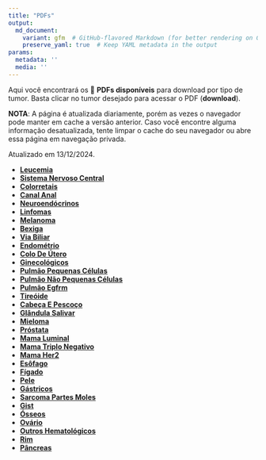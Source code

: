 ```yaml
---
title: "PDFs"
output: 
  md_document:
    variant: gfm  # GitHub-flavored Markdown (for better rendering on GitHub)
    preserve_yaml: true  # Keep YAML metadata in the output
params:
  metadata: ''
  media: ''
---
```


Aqui você encontrará os 📝 **PDFs disponíveis** para download por tipo
de tumor. Basta clicar no tumor desejado para acessar o PDF
(**download**).

**NOTA**: A página é atualizada diariamente, porém as vezes o navegador
pode manter em cache a versão anterior. Caso você encontre alguma
informação desatualizada, tente limpar o cache do seu navegador ou abre
essa página em navegação privada.

Atualizado em 13/12/2024.

- [**Leucemia**](https://coeoralmeds-e768.restdb.io/media/675bdeeaf63b80480008b6c6?download=true)
- [**Sistema Nervoso
  Central**](https://coeoralmeds-e768.restdb.io/media/675bdeebf63b80480008b6c9?download=true)
- [**Colorretais**](https://coeoralmeds-e768.restdb.io/media/675bdeedf63b80480008b6ce?download=true)
- [**Canal
  Anal**](https://coeoralmeds-e768.restdb.io/media/675bdeeef63b80480008b6d0?download=true)
- [**Neuroendócrinos**](https://coeoralmeds-e768.restdb.io/media/675bdef0f63b80480008b6d2?download=true)
- [**Linfomas**](https://coeoralmeds-e768.restdb.io/media/675bdef1f63b80480008b6d4?download=true)
- [**Melanoma**](https://coeoralmeds-e768.restdb.io/media/675bdef2f63b80480008b6d6?download=true)
- [**Bexiga**](https://coeoralmeds-e768.restdb.io/media/675bdef3f63b80480008b6d8?download=true)
- [**Via
  Biliar**](https://coeoralmeds-e768.restdb.io/media/675bdef4f63b80480008b6dd?download=true)
- [**Endométrio**](https://coeoralmeds-e768.restdb.io/media/675bdef5f63b80480008b6df?download=true)
- [**Colo De
  Útero**](https://coeoralmeds-e768.restdb.io/media/675bdef7f63b80480008b6e1?download=true)
- [**Ginecológicos**](https://coeoralmeds-e768.restdb.io/media/675bdef8f63b80480008b6e3?download=true)
- [**Pulmão Pequenas
  Células**](https://coeoralmeds-e768.restdb.io/media/675bdef9f63b80480008b6e5?download=true)
- [**Pulmão Não Pequenas
  Células**](https://coeoralmeds-e768.restdb.io/media/675bdefaf63b80480008b6e7?download=true)
- [**Pulmão
  Egfrm**](https://coeoralmeds-e768.restdb.io/media/675bdefbf63b80480008b6e9?download=true)
- [**Tireóide**](https://coeoralmeds-e768.restdb.io/media/675bdefef63b80480008b6ed?download=true)
- [**Cabeça E
  Pescoço**](https://coeoralmeds-e768.restdb.io/media/675bdefff63b80480008b6ef?download=true)
- [**Glândula
  Salivar**](https://coeoralmeds-e768.restdb.io/media/675bdf00f63b80480008b6f1?download=true)
- [**Mieloma**](https://coeoralmeds-e768.restdb.io/media/675bdf01f63b80480008b6f3?download=true)
- [**Próstata**](https://coeoralmeds-e768.restdb.io/media/675bdf02f63b80480008b6f5?download=true)
- [**Mama
  Luminal**](https://coeoralmeds-e768.restdb.io/media/675bdf04f63b80480008b6f9?download=true)
- [**Mama Triplo
  Negativo**](https://coeoralmeds-e768.restdb.io/media/675bdf06f63b80480008b6fb?download=true)
- [**Mama
  Her2**](https://coeoralmeds-e768.restdb.io/media/675bdf07f63b80480008b6fd?download=true)
- [**Esôfago**](https://coeoralmeds-e768.restdb.io/media/675bdf08f63b80480008b6ff?download=true)
- [**Fígado**](https://coeoralmeds-e768.restdb.io/media/675bdf09f63b80480008b701?download=true)
- [**Pele**](https://coeoralmeds-e768.restdb.io/media/675bdf0af63b80480008b703?download=true)
- [**Gástricos**](https://coeoralmeds-e768.restdb.io/media/675bdf0bf63b80480008b705?download=true)
- [**Sarcoma Partes
  Moles**](https://coeoralmeds-e768.restdb.io/media/675bdf0cf63b80480008b707?download=true)
- [**Gist**](https://coeoralmeds-e768.restdb.io/media/675bdf0df63b80480008b709?download=true)
- [**Ósseos**](https://coeoralmeds-e768.restdb.io/media/675bdf0ef63b80480008b70b?download=true)
- [**Ovário**](https://coeoralmeds-e768.restdb.io/media/675bdf10f63b80480008b70d?download=true)
- [**Outros
  Hematológicos**](https://coeoralmeds-e768.restdb.io/media/675bdf11f63b80480008b70f?download=true)
- [**Rim**](https://coeoralmeds-e768.restdb.io/media/675bdf12f63b80480008b711?download=true)
- [**Pâncreas**](https://coeoralmeds-e768.restdb.io/media/675bdf13f63b80480008b713?download=true)
